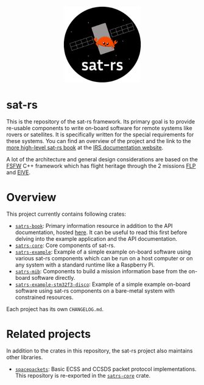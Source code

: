 <p align="center"> <img src="misc/satrs-logo.png" width="40%"> </p>

sat-rs
=========

This is the repository of the sat-rs framework. Its primary goal is to provide re-usable components
to write on-board software for remote systems like rovers or satellites. It is specifically written
for the special requirements for these systems. You can find an overview of the project and the
link to the [more high-level sat-rs book](https://documentation.irs.uni-stuttgart.de/projects/sat-rs/)
at the [IRS documentation website](https://documentation.irs.uni-stuttgart.de/sat-rs.html).

A lot of the architecture and general design considerations are based on the
[FSFW](https://egit.irs.uni-stuttgart.de/fsfw/fsfw) C++ framework which has flight heritage
through the 2 missions [FLP](https://www.irs.uni-stuttgart.de/en/research/satellitetechnology-and-instruments/smallsatelliteprogram/flying-laptop/)
and [EIVE](https://www.irs.uni-stuttgart.de/en/research/satellitetechnology-and-instruments/smallsatelliteprogram/EIVE/).

# Overview

This project currently contains following crates:

* [`satrs-book`](https://egit.irs.uni-stuttgart.de/rust/sat-rs/src/branch/main/satrs-book):
   Primary information resource in addition to the API documentation, hosted
   [here](https://documentation.irs.uni-stuttgart.de/projects/sat-rs/). It can be useful to read
   this first before delving into the example application and the API documentation.
* [`satrs-core`](https://egit.irs.uni-stuttgart.de/rust/satrs-launchpad/src/branch/main/satrs-core):
   Core components of sat-rs.
* [`satrs-example`](https://egit.irs.uni-stuttgart.de/rust/satrs-launchpad/src/branch/main/satrs-example):
   Example of a simple example on-board software using various sat-rs components which can be run
   on a host computer or on any system with a standard runtime like a Raspberry Pi.
* [`satrs-mib`](https://egit.irs.uni-stuttgart.de/rust/satrs-launchpad/src/branch/main/satrs-mib):
   Components to build a mission information base from the on-board software directly.
* [`satrs-example-stm32f3-disco`](https://egit.irs.uni-stuttgart.de/rust/sat-rs/src/branch/main/satrs-example-stm32f3-disco):
   Example of a simple example on-board software using sat-rs components on a bare-metal system
   with constrained resources.

Each project has its own `CHANGELOG.md`.

# Related projects
 
 In addition to the crates in this repository, the sat-rs project also maintains other libraries.

 * [`spacepackets`](https://egit.irs.uni-stuttgart.de/rust/spacepackets): Basic ECSS and CCSDS
   packet protocol implementations. This repository is re-exported in the
   [`satrs-core`](https://egit.irs.uni-stuttgart.de/rust/satrs-launchpad/src/branch/main/satrs-core)
   crate.
